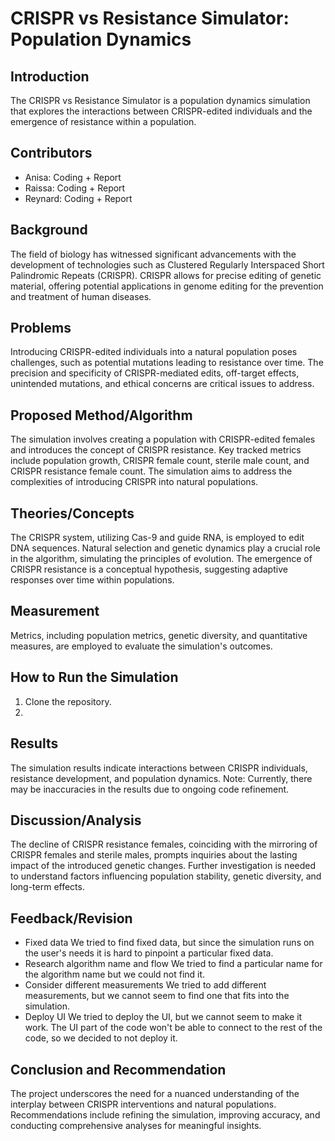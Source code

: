 # CRISPR vs Resistance Simulator: Population Dynamics

## Introduction

The CRISPR vs Resistance Simulator is a population dynamics simulation that explores the interactions between CRISPR-edited individuals and the emergence of resistance within a population.

## Contributors

- Anisa: Coding + Report
- Raissa: Coding + Report
- Reynard: Coding + Report

## Background

The field of biology has witnessed significant advancements with the development of technologies such as Clustered Regularly Interspaced Short Palindromic Repeats (CRISPR). CRISPR allows for precise editing of genetic material, offering potential applications in genome editing for the prevention and treatment of human diseases.

## Problems

Introducing CRISPR-edited individuals into a natural population poses challenges, such as potential mutations leading to resistance over time. The precision and specificity of CRISPR-mediated edits, off-target effects, unintended mutations, and ethical concerns are critical issues to address.

## Proposed Method/Algorithm

The simulation involves creating a population with CRISPR-edited females and introduces the concept of CRISPR resistance. Key tracked metrics include population growth, CRISPR female count, sterile male count, and CRISPR resistance female count. The simulation aims to address the complexities of introducing CRISPR into natural populations.

## Theories/Concepts

The CRISPR system, utilizing Cas-9 and guide RNA, is employed to edit DNA sequences. Natural selection and genetic dynamics play a crucial role in the algorithm, simulating the principles of evolution. The emergence of CRISPR resistance is a conceptual hypothesis, suggesting adaptive responses over time within populations.

## Measurement

Metrics, including population metrics, genetic diversity, and quantitative measures, are employed to evaluate the simulation's outcomes.

## How to Run the Simulation

1. Clone the repository.
2. 
## Results

The simulation results indicate interactions between CRISPR individuals, resistance development, and population dynamics. Note: Currently, there may be inaccuracies in the results due to ongoing code refinement.

## Discussion/Analysis

The decline of CRISPR resistance females, coinciding with the mirroring of CRISPR females and sterile males, prompts inquiries about the lasting impact of the introduced genetic changes. Further investigation is needed to understand factors influencing population stability, genetic diversity, and long-term effects.

## Feedback/Revision

-	Fixed data
	We tried to find fixed data, but since the simulation runs on the user's needs it is hard to pinpoint a particular fixed data.
-	Research algorithm name and flow
	We tried to find a particular name for the algorithm name but we could not find it.
-	Consider different measurements
	We tried to add different measurements, but we cannot seem to find one that fits into the simulation.
-	Deploy UI
	We tried to deploy the UI, but we cannot seem to make it work. The UI part of the code won't be able to connect to the rest of the code, so we decided to not deploy it.

## Conclusion and Recommendation

The project underscores the need for a nuanced understanding of the interplay between CRISPR interventions and natural populations. Recommendations include refining the simulation, improving accuracy, and conducting comprehensive analyses for meaningful insights.
